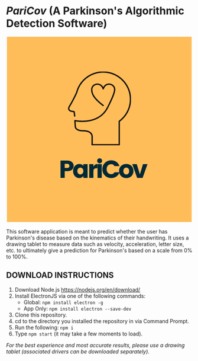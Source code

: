 # *PariCov* (A Parkinson's Algorithmic Detection Software)

<p align="center">
  <img src="https://github.com/SAHU-01/Pari_Cov/blob/master/src/icon/1.png">
</p>

This software application is meant to predict whether the user has Parkinson's disease based on the kinematics of their handwriting. It uses a drawing tablet to measure data such as velocity, acceleration, letter size, etc. to ultimately give a prediction for Parkinson's based on a scale from 0% to 100%.

## DOWNLOAD INSTRUCTIONS
1) Download Node.js https://nodejs.org/en/download/
2) Install ElectronJS via one of the following commands:
   - Global: `npm install electron -g`
   - App Only: `npm install electron --save-dev`
3) Clone this repository.
4) cd to the directory you installed the repository in via Command Prompt.
5) Run the following:  `npm i`
6) Type `npm start` (it may take a few moments to load).

*For the best experience and most accurate results, please use a drawing tablet (associated drivers can be downloaded separately).* 

